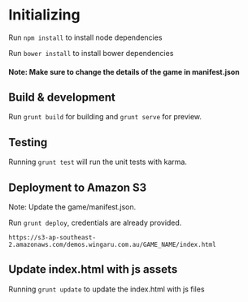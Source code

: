# Initializing

Run `npm install` to install node dependencies

Run `bower install` to install bower dependencies

#### Note: Make sure to change the details of the game in manifest.json

## Build & development

Run `grunt build` for building and `grunt serve` for preview.

## Testing

Running `grunt test` will run the unit tests with karma.

## Deployment to Amazon S3

Note: Update the game/manifest.json.

Run `grunt deploy`, credentials are already provided.

```
https://s3-ap-southeast-2.amazonaws.com/demos.wingaru.com.au/GAME_NAME/index.html

```

## Update index.html with js assets

Running `grunt update` to update the index.html with js files

